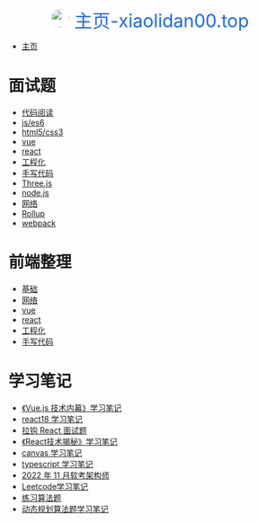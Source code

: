 <div style='text-align:center;font-size:32px;color:#1a67ff'> 
<img style="height:32px;width:32px;border-radius:50%" src='http://www.xiaolidan00.top/bell-icon.png'/>
主页-xiaolidan00.top </div>

- [主页](index.md)

# 面试题

- [代码阅读](interview/readcode.md)
- [js/es6](interview/js.md)
- [html5/css3](interview/html.md)
- [vue](interview/vue.md)
- [react](interview/react.md)
- [工程化](interview/project.md)
- [手写代码](interview/code.md)
- [Three.js](interview/three.md)
- [node.js](interview/node.md)
- [网络](interview/network.md)
- [Rollup](interview/Rollup.md)
- [webpack](interview/webpack.md)

# 前端整理

- [基础](interview/interview-base.md)
- [网络](interview/interview-netword.md)
- [vue](interview/interview-vue.md)
- [react](interview/interview-react.md)
- [工程化](interview/interview-project.md)
- [手写代码](interview/interview-code.md)

# 学习笔记

- [《Vue.js 技术内幕》学习笔记](note/vue3.md)
- [react18 学习笔记](note/react-guide.md)
- [拉钩 React 面试题](interview/lagou-react.md)
- [《React技术揭秘》学习笔记](note/react-tech.md)
- [canvas 学习笔记](note/canvas.md)
- [typescript 学习笔记](note/ts.md)
- [2022 年 11 月软考架构师](note/note.md)
- [Leetcode学习笔记](note/code-study.md)
- [练习算法题](note/code.md)
- [动态规划算法题学习笔记](note/dongtai.md)